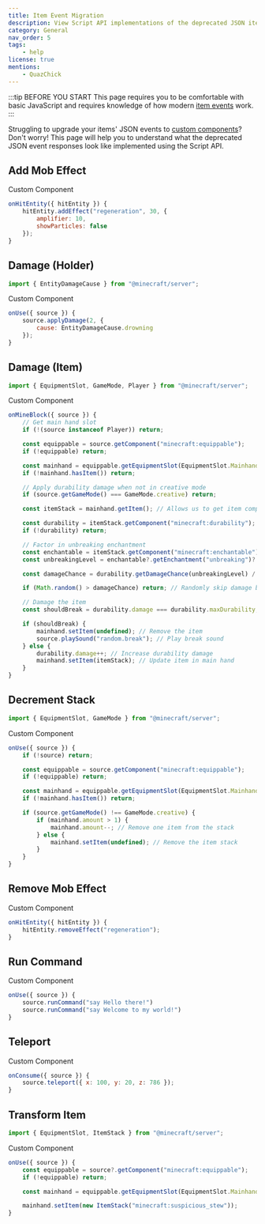 ```yaml
---
title: Item Event Migration
description: View Script API implementations of the deprecated JSON item event responses.
category: General
nav_order: 5
tags:
    - help
license: true
mentions:
    - QuazChick
---
```


:::tip BEFORE YOU START
This page requires you to be comfortable with basic JavaScript and requires knowledge of how modern [item events](/items/item-events) work.
:::

Struggling to upgrade your items' JSON events to [custom components](/items/item-events#registering-custom-components)? Don't worry! This page will help you to understand what the deprecated JSON event responses look like implemented using the Script API.

## Add Mob Effect

<CodeHeader>Custom Component</CodeHeader>

```js
onHitEntity({ hitEntity }) {
    hitEntity.addEffect("regeneration", 30, {
        amplifier: 10,
        showParticles: false
    });
}
```

## Damage (Holder)

```js
import { EntityDamageCause } from "@minecraft/server";
```

<CodeHeader>Custom Component</CodeHeader>

```js
onUse({ source }) {
    source.applyDamage(2, {
        cause: EntityDamageCause.drowning
    });
}
```

## Damage (Item)

```js
import { EquipmentSlot, GameMode, Player } from "@minecraft/server";
```

<CodeHeader>Custom Component</CodeHeader>

```js
onMineBlock({ source }) {
    // Get main hand slot
    if (!(source instanceof Player)) return;

    const equippable = source.getComponent("minecraft:equippable");
    if (!equippable) return;

    const mainhand = equippable.getEquipmentSlot(EquipmentSlot.Mainhand);
    if (!mainhand.hasItem()) return;

    // Apply durability damage when not in creative mode
    if (source.getGameMode() === GameMode.creative) return;

    const itemStack = mainhand.getItem(); // Allows us to get item components

    const durability = itemStack.getComponent("minecraft:durability");
    if (!durability) return;

    // Factor in unbreaking enchantment
    const enchantable = itemStack.getComponent("minecraft:enchantable");
    const unbreakingLevel = enchantable?.getEnchantment("unbreaking")?.level;

    const damageChance = durability.getDamageChance(unbreakingLevel) / 100;

    if (Math.random() > damageChance) return; // Randomly skip damage based on unbreaking level

    // Damage the item
    const shouldBreak = durability.damage === durability.maxDurability;

    if (shouldBreak) {
        mainhand.setItem(undefined); // Remove the item
        source.playSound("random.break"); // Play break sound
    } else {
        durability.damage++; // Increase durability damage
        mainhand.setItem(itemStack); // Update item in main hand
    }
}
```

## Decrement Stack

```js
import { EquipmentSlot, GameMode } from "@minecraft/server";
```

<CodeHeader>Custom Component</CodeHeader>

```js
onUse({ source }) {
    if (!source) return;

    const equippable = source.getComponent("minecraft:equippable");
    if (!equippable) return;

    const mainhand = equippable.getEquipmentSlot(EquipmentSlot.Mainhand);
    if (!mainhand.hasItem()) return;

    if (source.getGameMode() !== GameMode.creative) {
        if (mainhand.amount > 1) {
            mainhand.amount--; // Remove one item from the stack
        } else {
            mainhand.setItem(undefined); // Remove the item stack
        }
    }
}
```

## Remove Mob Effect

<CodeHeader>Custom Component</CodeHeader>

```js
onHitEntity({ hitEntity }) {
    hitEntity.removeEffect("regeneration");
}
```

## Run Command

<CodeHeader>Custom Component</CodeHeader>

```js
onUse({ source }) {
    source.runCommand("say Hello there!")
    source.runCommand("say Welcome to my world!")
}
```

## Teleport

<CodeHeader>Custom Component</CodeHeader>

```js
onConsume({ source }) {
    source.teleport({ x: 100, y: 20, z: 786 });
}
```

## Transform Item

```js
import { EquipmentSlot, ItemStack } from "@minecraft/server";
```

<CodeHeader>Custom Component</CodeHeader>

```js
onUse({ source }) {
    const equippable = source?.getComponent("minecraft:equippable");
    if (!equippable) return;

    const mainhand = equippable.getEquipmentSlot(EquipmentSlot.Mainhand);

    mainhand.setItem(new ItemStack("minecraft:suspicious_stew"));
}
```
